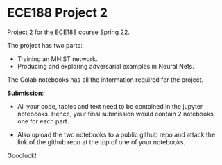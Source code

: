 # ECE188 Project 2

Project 2 for the ECE188 course Spring 22.


The project has two parts:

* Training an MNIST network.
* Producing and exploring adversarial examples in Neural Nets. 

The Colab notebooks has all the information required for the project. 

**Submission**:

* All your code, tables and text need to be contained in the jupyter notebooks. Hence, your final submission would contain 2 notebooks, one for each part. 

* Also upload the two notebooks to a public github repo and attack the link of the github repo at the top of one of your notebooks. 

Goodluck!
